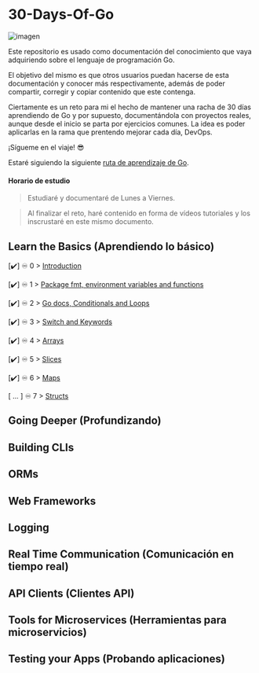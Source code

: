 # 30-Days-Of-Go

![imagen](https://d3nykx067fw7ke.cloudfront.net/pages/estudio/articles/35/Iniciate-en-Go.png)

Este repositorio es usado como documentación del conocimiento que vaya adquiriendo sobre el lenguaje de programación Go.

El objetivo del mismo es que otros usuarios puedan hacerse de esta documentación y conocer más respectivamente, además de poder compartir, corregir y copiar contenido que este contenga.

Ciertamente es un reto para mi el hecho de mantener una racha de 30 días aprendiendo de Go y por supuesto, documentándola con proyectos reales, aunque desde el inicio se parta por ejercicios comunes. La idea es poder aplicarlas en la rama que prentendo mejorar cada día, DevOps.

¡Sígueme en el viaje! 😎

Estaré siguiendo la siguiente [ruta de aprendizaje de Go](https://roadmap.sh/golang).

#### Horario de estudio

> Estudiaré y documentaré de Lunes a Viernes.

> Al finalizar el reto, haré contenido en forma de vídeos tutoriales y los inscrustaré en este mismo documento.

## Learn the Basics (Aprendiendo lo básico)

[✔️] ♾️ 0 > [Introduction](https://github.com/jersonmartinez/30-Days-Of-Go/blob/main/Days/day00.md)

[✔️] ♾️ 1 > [Package fmt, environment variables and functions](https://github.com/jersonmartinez/30-Days-Of-Go/blob/main/Days/day01.md)

[✔️] ♾️ 2 > [Go docs, Conditionals and Loops](https://github.com/jersonmartinez/30-Days-Of-Go/blob/main/Days/day02.md)

[✔️] ♾️ 3 > [Switch and Keywords](https://github.com/jersonmartinez/30-Days-Of-Go/blob/main/Days/day03.md)

[✔️] ♾️ 4 > [Arrays](https://github.com/jersonmartinez/30-Days-Of-Go/blob/main/Days/day04.md)

[✔️] ♾️ 5 > [Slices](https://github.com/jersonmartinez/30-Days-Of-Go/blob/main/Days/day05.md)

[✔️] ♾️ 6 > [Maps](https://github.com/jersonmartinez/30-Days-Of-Go/blob/main/Days/day06.md)

[ ... ] ♾️ 7 > [Structs](https://github.com/jersonmartinez/30-Days-Of-Go/blob/main/Days/day07.md)

## Going Deeper (Profundizando)

## Building CLIs

## ORMs

## Web Frameworks

## Logging

## Real Time Communication (Comunicación en tiempo real)

## API Clients (Clientes API)

## Tools for Microservices (Herramientas para microservicios)

## Testing your Apps (Probando aplicaciones)

